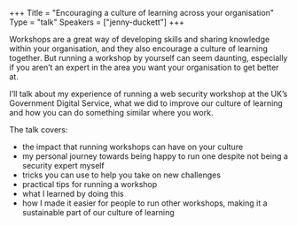 +++
Title = "Encouraging a culture of learning across your organisation"
Type = "talk"
Speakers = ["jenny-duckett"]
+++

Workshops are a great way of developing skills and sharing knowledge within
your organisation, and they also encourage a culture of learning together.
But running a workshop by yourself can seem daunting, especially if you
aren’t an expert in the area you want your organisation to get better at.

I’ll talk about my experience of running a web security workshop at the UK’s
Government Digital Service, what we did to improve our culture of learning
and how you can do something similar where you work.

The talk covers:
- the impact that running workshops can have on your culture
- my personal journey towards being happy to run one despite not being a
  security expert myself
- tricks you can use to help you take on new challenges
- practical tips for running a workshop
- what I learned by doing this
- how I made it easier for people to run other workshops, making it a
  sustainable part of our culture of learning
